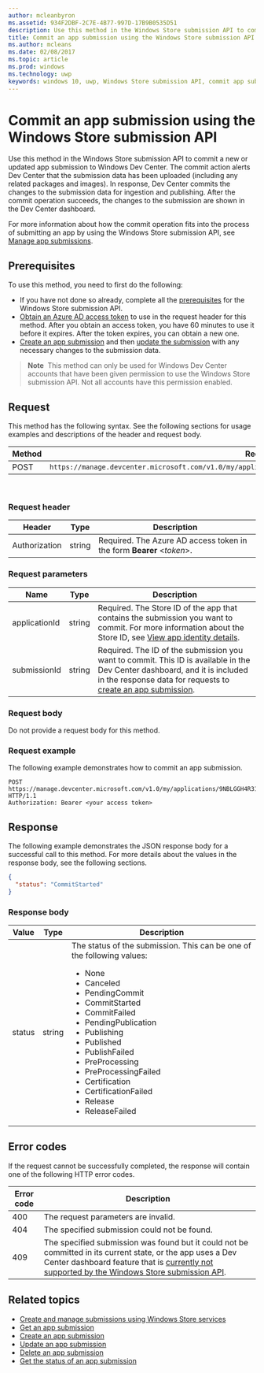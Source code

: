 ---author: mcleanbyronms.assetid: 934F2DBF-2C7E-4B77-997D-17B9B0535D51description: Use this method in the Windows Store submission API to commit a new or updated app submission to Windows Dev Center.title: Commit an app submission using the Windows Store submission APIms.author: mcleansms.date: 02/08/2017ms.topic: articlems.prod: windowsms.technology: uwpkeywords: windows 10, uwp, Windows Store submission API, commit app submission---# Commit an app submission using the Windows Store submission APIUse this method in the Windows Store submission API to commit a new or updated app submission to Windows Dev Center. The commit action alerts Dev Center that the submission data has been uploaded (including any related packages and images). In response, Dev Center commits the changes to the submission data for ingestion and publishing. After the commit operation succeeds, the changes to the submission are shown in the Dev Center dashboard.For more information about how the commit operation fits into the process of submitting an app by using the Windows Store submission API, see [Manage app submissions](manage-app-submissions.md).## PrerequisitesTo use this method, you need to first do the following:* If you have not done so already, complete all the [prerequisites](create-and-manage-submissions-using-windows-store-services.md#prerequisites) for the Windows Store submission API.* [Obtain an Azure AD access token](create-and-manage-submissions-using-windows-store-services.md#obtain-an-azure-ad-access-token) to use in the request header for this method. After you obtain an access token, you have 60 minutes to use it before it expires. After the token expires, you can obtain a new one.* [Create an app submission](create-an-app-submission.md) and then [update the submission](update-an-app-submission.md) with any necessary changes to the submission data.>**Note**&nbsp;&nbsp;This method can only be used for Windows Dev Center accounts that have been given permission to use the Windows Store submission API. Not all accounts have this permission enabled.## RequestThis method has the following syntax. See the following sections for usage examples and descriptions of the header and request body.| Method | Request URI                                                      ||--------|------------------------------------------------------------------|| POST    | ```https://manage.devcenter.microsoft.com/v1.0/my/applications/{applicationId}/submissions/{submissionId}/commit``` |<span/> ### Request header| Header        | Type   | Description                                                                 ||---------------|--------|-----------------------------------------------------------------------------|| Authorization | string | Required. The Azure AD access token in the form **Bearer** &lt;*token*&gt;. |<span/>### Request parameters| Name        | Type   | Description                                                                 ||---------------|--------|-----------------------------------------------------------------------------|| applicationId | string | Required. The Store ID of the app that contains the submission you want to commit. For more information about the Store ID, see [View app identity details](https://msdn.microsoft.com/windows/uwp/publish/view-app-identity-details).  || submissionId | string | Required. The ID of the submission you want to commit. This ID is available in the Dev Center dashboard, and it is included in the response data for requests to [create an app submission](create-an-app-submission.md).  |<span/>### Request bodyDo not provide a request body for this method.### Request exampleThe following example demonstrates how to commit an app submission.```POST https://manage.devcenter.microsoft.com/v1.0/my/applications/9NBLGGH4R315/submissions/1152921504621243610/commit HTTP/1.1Authorization: Bearer <your access token>```## ResponseThe following example demonstrates the JSON response body for a successful call to this method. For more details about the values in the response body, see the following sections.```json{  "status": "CommitStarted"}```### Response body| Value      | Type   | Description                                                                                                                                                                                                                                                                         ||------------|--------|----------------------------------------------------------------------------------------------------------------------------------------------------------------------------------------------------------------------------------------------------------------------------------------|| status           | string  | The status of the submission. This can be one of the following values: <ul><li>None</li><li>Canceled</li><li>PendingCommit</li><li>CommitStarted</li><li>CommitFailed</li><li>PendingPublication</li><li>Publishing</li><li>Published</li><li>PublishFailed</li><li>PreProcessing</li><li>PreProcessingFailed</li><li>Certification</li><li>CertificationFailed</li><li>Release</li><li>ReleaseFailed</li></ul>  |<span/>## Error codesIf the request cannot be successfully completed, the response will contain one of the following HTTP error codes.| Error code |  Description   ||--------|------------------|| 400  | The request parameters are invalid. || 404  | The specified submission could not be found. || 409  | The specified submission was found but it could not be committed in its current state, or the app uses a Dev Center dashboard feature that is [currently not supported by the Windows Store submission API](create-and-manage-submissions-using-windows-store-services.md#not_supported). |<span/>## Related topics* [Create and manage submissions using Windows Store services](create-and-manage-submissions-using-windows-store-services.md)* [Get an app submission](get-an-app-submission.md)* [Create an app submission](create-an-app-submission.md)* [Update an app submission](update-an-app-submission.md)* [Delete an app submission](delete-an-app-submission.md)* [Get the status of an app submission](get-status-for-an-app-submission.md)